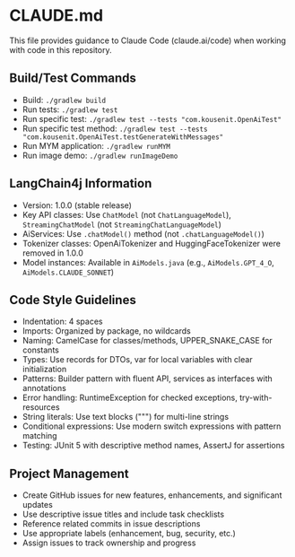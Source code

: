 # CLAUDE.md

This file provides guidance to Claude Code (claude.ai/code) when working with code in this repository.

## Build/Test Commands
- Build: `./gradlew build`
- Run tests: `./gradlew test`
- Run specific test: `./gradlew test --tests "com.kousenit.OpenAiTest"`
- Run specific test method: `./gradlew test --tests "com.kousenit.OpenAiTest.testGenerateWithMessages"`
- Run MYM application: `./gradlew runMYM`
- Run image demo: `./gradlew runImageDemo`

## LangChain4j Information
- Version: 1.0.0 (stable release)
- Key API classes: Use `ChatModel` (not `ChatLanguageModel`), `StreamingChatModel` (not `StreamingChatLanguageModel`)
- AiServices: Use `.chatModel()` method (not `.chatLanguageModel()`)
- Tokenizer classes: OpenAiTokenizer and HuggingFaceTokenizer were removed in 1.0.0
- Model instances: Available in `AiModels.java` (e.g., `AiModels.GPT_4_O`, `AiModels.CLAUDE_SONNET`)

## Code Style Guidelines
- Indentation: 4 spaces
- Imports: Organized by package, no wildcards
- Naming: CamelCase for classes/methods, UPPER_SNAKE_CASE for constants
- Types: Use records for DTOs, var for local variables with clear initialization
- Patterns: Builder pattern with fluent API, services as interfaces with annotations
- Error handling: RuntimeException for checked exceptions, try-with-resources
- String literals: Use text blocks (""") for multi-line strings
- Conditional expressions: Use modern switch expressions with pattern matching
- Testing: JUnit 5 with descriptive method names, AssertJ for assertions

## Project Management
- Create GitHub issues for new features, enhancements, and significant updates
- Use descriptive issue titles and include task checklists
- Reference related commits in issue descriptions
- Use appropriate labels (enhancement, bug, security, etc.)
- Assign issues to track ownership and progress